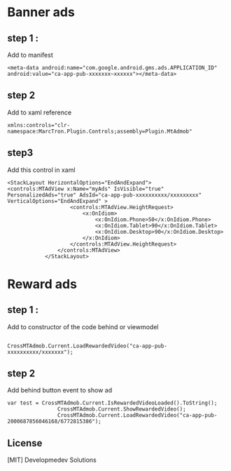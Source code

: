 # Banner ads


## step 1 :

Add to manifest
```
<meta-data android:name="com.google.android.gms.ads.APPLICATION_ID" android:value="ca-app-pub-xxxxxxx~xxxxxx"></meta-data>
```


## step 2

Add to xaml reference

```
xmlns:controls="clr-namespace:MarcTron.Plugin.Controls;assembly=Plugin.MtAdmob"

```


## step3
Add this control in xaml
```
<StackLayout HorizontalOptions="EndAndExpand">
<controls:MTAdView x:Name="myAds" IsVisible="true" PersonalizedAds="true" AdsId="ca-app-pub-xxxxxxxxxx/xxxxxxxxx" VerticalOptions="EndAndExpand" >
                    <controls:MTAdView.HeightRequest>
                        <x:OnIdiom>
                            <x:OnIdiom.Phone>50</x:OnIdiom.Phone>
                            <x:OnIdiom.Tablet>90</x:OnIdiom.Tablet>
                            <x:OnIdiom.Desktop>90</x:OnIdiom.Desktop>
                        </x:OnIdiom>
                    </controls:MTAdView.HeightRequest>
                </controls:MTAdView>
            </StackLayout>

```
# Reward ads


## step 1 :

Add to constructor of the code behind or viewmodel
```

CrossMTAdmob.Current.LoadRewardedVideo("ca-app-pub-xxxxxxxxxx/xxxxxxx");
```


## step 2

Add behind button event to show ad

```
var test = CrossMTAdmob.Current.IsRewardedVideoLoaded().ToString();
                CrossMTAdmob.Current.ShowRewardedVideo();
                CrossMTAdmob.Current.LoadRewardedVideo("ca-app-pub-2000687856046168/6772815386");
```




## License
[MIT] Developmedev Solutions
